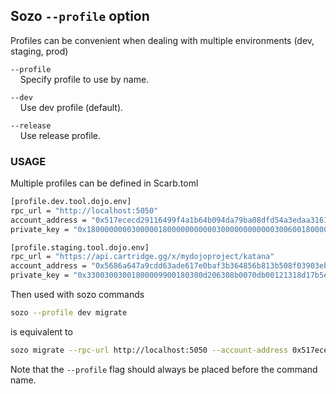 ## Sozo `--profile` option

Profiles can be convenient when dealing with multiple environments (dev, staging, prod)

`--profile`  
&nbsp;&nbsp;&nbsp;&nbsp;Specify profile to use by name.

`--dev`  
&nbsp;&nbsp;&nbsp;&nbsp;Use dev profile (default).

`--release`  
&nbsp;&nbsp;&nbsp;&nbsp;Use release profile.

### USAGE

Multiple profiles can be defined in Scarb.toml

```sh
[profile.dev.tool.dojo.env]
rpc_url = "http://localhost:5050"
account_address = "0x517ececd29116499f4a1b64b094da79ba08dfd54a3edaa316134c41f8160973"
private_key = "0x1800000000300000180000000000030000000000003006001800006600"

[profile.staging.tool.dojo.env]
rpc_url = "https://api.cartridge.gg/x/mydojoproject/katana"
account_address = "0x5686a647a9cdd63ade617e0baf3b364856b813b508f03903eb58a7e622d5855"
private_key = "0x33003003001800009900180300d206308b0070db00121318d17b5e6262150b"
```

Then used with sozo commands

```sh
sozo --profile dev migrate
```

is equivalent to

```sh
sozo migrate --rpc-url http://localhost:5050 --account-address 0x517ececd29116499f4a1b64b094da79ba08dfd54a3edaa316134c41f8160973 --private-key 0x1800000000300000180000000000030000000000003006001800006600
```

Note that the `--profile` flag should always be placed before the command name.

